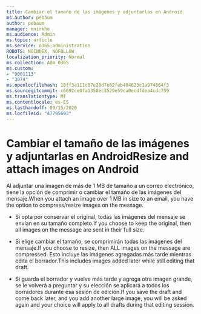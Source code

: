 ```yaml
---
title: Cambiar el tamaño de las imágenes y adjuntarlas en Android
ms.author: pebaum
author: pebaum
manager: mnirkhe
ms.audience: Admin
ms.topic: article
ms.service: o365-administration
ROBOTS: NOINDEX, NOFOLLOW
localization_priority: Normal
ms.collection: Adm_O365
ms.custom:
- "9001113"
- "3074"
ms.openlocfilehash: 18ff3a111c07e28d7e62feb404623c1a974864f3
ms.sourcegitcommit: c6692ce0fa1358ec3529e59ca0ecdfdea4cdc759
ms.translationtype: MT
ms.contentlocale: es-ES
ms.lasthandoff: 09/15/2020
ms.locfileid: "47795693"
---
```

# <a name="resize-and-attach-images-on-android"></a><span data-ttu-id="f2a4c-102">Cambiar el tamaño de las imágenes y adjuntarlas en Android</span><span class="sxs-lookup"><span data-stu-id="f2a4c-102">Resize and attach images on Android</span></span>

<span data-ttu-id="f2a4c-103">Al adjuntar una imagen de más de 1 MB de tamaño a un correo electrónico, tiene la opción de comprimir o cambiar el tamaño de las imágenes del mensaje.</span><span class="sxs-lookup"><span data-stu-id="f2a4c-103">When you attach an image over 1 MB in size to an email, you have the option to compress/resize images on the message.</span></span>
 
- <span data-ttu-id="f2a4c-104">Si opta por conservar el original, todas las imágenes del mensaje se envían en su tamaño completo.</span><span class="sxs-lookup"><span data-stu-id="f2a4c-104">If you choose to keep the original, then all images on the message are sent in their full size.</span></span>
 
- <span data-ttu-id="f2a4c-105">Si elige cambiar el tamaño, se comprimirán todas las imágenes del mensaje.</span><span class="sxs-lookup"><span data-stu-id="f2a4c-105">If you choose to resize, then ALL images on the message are compressed.</span></span>  <span data-ttu-id="f2a4c-106">Esto incluye las imágenes agregadas más tarde mientras edita el borrador.</span><span class="sxs-lookup"><span data-stu-id="f2a4c-106">This includes images added later while still editing that draft.</span></span>
 
- <span data-ttu-id="f2a4c-107">Si guarda el borrador y vuelve más tarde y agrega otra imagen grande, se le volverá a preguntar y su elección se aplicará a todos los borradores durante esa sesión de edición.</span><span class="sxs-lookup"><span data-stu-id="f2a4c-107">If you save the draft and come back later, and you add another large image, you will be asked again and your choice will apply to all drafts during that editing session.</span></span>
 
